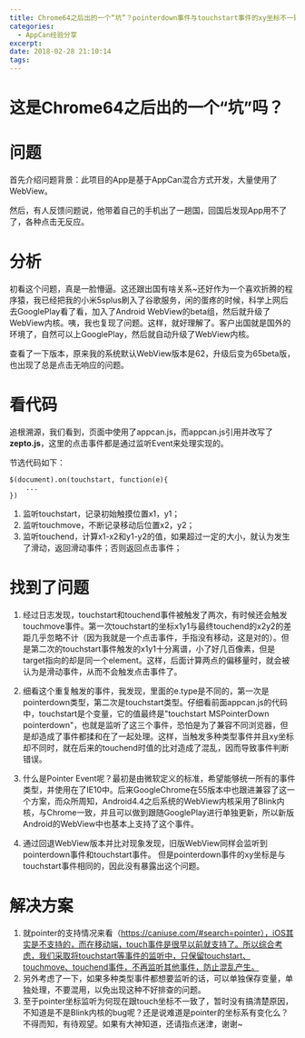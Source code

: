 ```yaml
---
title: Chrome64之后出的一个“坑”？pointerdown事件与touchstart事件的xy坐标不一致
categories: 
  - AppCan经验分享
excerpt: 
date: 2018-02-28 21:10:14
tags: 
---
```


# 这是Chrome64之后出的一个“坑”吗？

# 问题

首先介绍问题背景：此项目的App是基于AppCan混合方式开发，大量使用了WebView。

然后，有人反馈问题说，他带着自己的手机出了一趟国，回国后发现App用不了了，各种点击无反应。

# 分析

初看这个问题，真是一脸懵逼。这还跟出国有啥关系~还好作为一个喜欢折腾的程序猿，我已经把我的小米5splus刷入了谷歌服务，闲的蛋疼的时候，科学上网后去GooglePlay看了看，加入了Android WebView的beta组，然后就升级了WebView内核。咦，我也复现了问题。这样，就好理解了。客户出国就是国外的环境了，自然可以上GooglePlay，然后就自动升级了WebView内核。

查看了一下版本，原来我的系统默认WebView版本是62，升级后变为65beta版，也出现了总是点击无响应的问题。

# 看代码

追根溯源，我们看到，页面中使用了appcan.js，而appcan.js引用并改写了**zepto.js**，这里的点击事件都是通过监听Event来处理实现的。

节选代码如下：

```
$(document).on(touchstart, function(e){
    ...
})
```

1. 监听touchstart，记录初始触摸位置x1，y1；
2. 监听touchmove，不断记录移动后位置x2，y2；
3. 监听touchend，计算x1-x2和y1-y2的值，如果超过一定的大小，就认为发生了滑动，返回滑动事件；否则返回点击事件；

# 找到了问题

1. 经过日志发现，touchstart和touchend事件被触发了两次，有时候还会触发touchmove事件。第一次touchstart的坐标x1y1与最终touchend的x2y2的差距几乎忽略不计（因为我就是一个点击事件，手指没有移动，这是对的）。但是第二次的touchstart事件触发的x1y1十分离谱，小了好几百像素，但是target指向的却是同一个element。这样，后面计算两点的偏移量时，就会被认为是滑动事件，从而不会触发点击事件了。

2. 细看这个重复触发的事件，我发现，里面的e.type是不同的，第一次是pointerdown类型，第二次是touchstart类型。仔细看前面appcan.js的代码中，touchstart是个变量，它的值最终是"touchstart MSPointerDown pointerdown"，也就是监听了这三个事件，恐怕是为了兼容不同浏览器，但是却造成了事件都揉和在了一起处理。这样，当触发多种类型事件并且xy坐标却不同时，就在后来的touchend时值的比对造成了混乱，因而导致事件判断错误。

3. 什么是Pointer Event呢？最初是由微软定义的标准，希望能够统一所有的事件类型，并使用在了IE10中。后来GoogleChrome在55版本中也跟进兼容了这一个方案，而众所周知，Android4.4之后系统的WebView内核采用了Blink内核，与Chrome一致，并且可以做到跟随GooglePlay进行单独更新，所以新版Android的WebView中也基本上支持了这个事件。 

4. 通过回退WebView版本并比对现象发现，旧版WebView同样会监听到pointerdown事件和touchstart事件。 但是pointerdown事件的xy坐标是与touchstart事件相同的，因此没有暴露出这个问题。

# 解决方案

1. 就pointer的支持情况来看（https://caniuse.com/#search=pointer），iOS其实是不支持的，而在移动端，touch事件是很早以前就支持了。所以综合考虑，我们采取将touchstart等事件的监听中，只保留touchstart、touchmove、touchend事件，不再监听其他事件，防止混乱产生。
2. 另外考虑了一下，如果多种类型事件都想要监听的话，可以单独保存变量，单独处理，不要混用，以免出现这种不好排查的问题。
3. 至于pointer坐标监听为何现在跟touch坐标不一致了，暂时没有搞清楚原因，不知道是不是Blink内核的bug呢？还是说难道是pointer的坐标系有变化么？不得而知，有待观望。如果有大神知道，还请指点迷津，谢谢~
